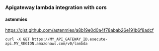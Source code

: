 ### Apigateway lambda integration with cors  

#### astenmies  
https://gist.github.com/astenmies/a8b19e0d0a4f78abab26e191b6f8adcf  


```
curl -X GET https://MY_API_GATEWAY_ID.execute-api.MY_REGION.amazonaws.com/v0/lambda
```
